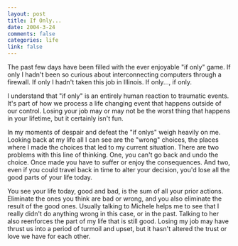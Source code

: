 ```yaml
--- 
layout: post
title: If Only...
date: 2004-3-24
comments: false
categories: life
link: false
---
```

The past few days have been filled with the ever enjoyable "if only" game. If only I hadn't been so curious about interconnecting computers through a firewall. If only I hadn't taken this job in Illinois. If only..., if only.

I understand that "if only" is an entirely human reaction to traumatic events. It's part of how we process a life changing event that happens outside of our control. Losing your job may or may not be the worst thing that happens in your lifetime, but it certainly isn't fun.

In my moments of despair and defeat the "if onlys" weigh heavily on me. Looking back at my life all I can see are the "wrong" choices, the places where I made the choices that led to my current situation. There are two problems with this line of thinking. One, you can't go back and undo the choice. Once made you have to suffer or enjoy the consequences. And two, even if you could travel back in time to alter your decision, you'd lose all the good parts of your life today.

You see your life today, good and bad, is the sum of all your prior actions. Eliminate the ones you think are bad or wrong, and you also eliminate the result of the good ones. Usually talking to Michele helps me to see that I really didn't do anything wrong in this case, or in the past. Talking to her also reenforces the part of my life that is still good. Losing my job may have thrust us into a period of turmoil and upset, but it hasn't altered the trust or love we have for each other.
